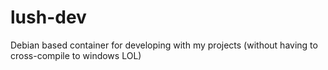 # lush-dev
Debian based container for developing with my projects (without having to cross-compile to windows LOL)
